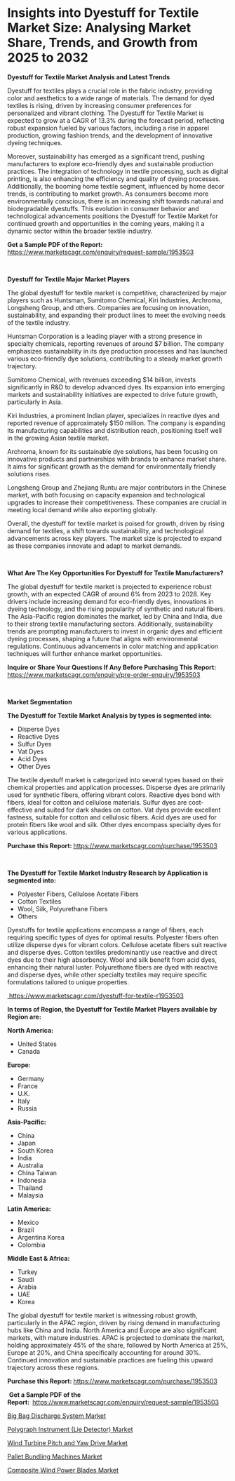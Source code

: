 <p><h1>Insights into Dyestuff for Textile Market Size: Analysing Market Share, Trends, and Growth from 2025 to 2032</h1></p><p><strong>Dyestuff for Textile Market Analysis and Latest Trends</strong></p>
<p><p>Dyestuff for textiles plays a crucial role in the fabric industry, providing color and aesthetics to a wide range of materials. The demand for dyed textiles is rising, driven by increasing consumer preferences for personalized and vibrant clothing. The Dyestuff for Textile Market is expected to grow at a CAGR of 13.3% during the forecast period, reflecting robust expansion fueled by various factors, including a rise in apparel production, growing fashion trends, and the development of innovative dyeing techniques.</p><p>Moreover, sustainability has emerged as a significant trend, pushing manufacturers to explore eco-friendly dyes and sustainable production practices. The integration of technology in textile processing, such as digital printing, is also enhancing the efficiency and quality of dyeing processes. Additionally, the booming home textile segment, influenced by home decor trends, is contributing to market growth. As consumers become more environmentally conscious, there is an increasing shift towards natural and biodegradable dyestuffs. This evolution in consumer behavior and technological advancements positions the Dyestuff for Textile Market for continued growth and opportunities in the coming years, making it a dynamic sector within the broader textile industry.</p></p>
<p><strong>Get a Sample PDF of the Report:&nbsp;</strong> <a href="https://www.marketscagr.com/enquiry/request-sample/1953503?utm_campaign=3495&utm_medium=2&utm_source=Github&utm_content=ia&utm_term=02042025&utm_id=dyestuff-for-textile">https://www.marketscagr.com/enquiry/request-sample/1953503</a></p>
<p>&nbsp;</p>
<p><strong>Dyestuff for Textile Major Market Players</strong></p>
<p><p>The global dyestuff for textile market is competitive, characterized by major players such as Huntsman, Sumitomo Chemical, Kiri Industries, Archroma, Longsheng Group, and others. Companies are focusing on innovation, sustainability, and expanding their product lines to meet the evolving needs of the textile industry.</p><p>Huntsman Corporation is a leading player with a strong presence in specialty chemicals, reporting revenues of around $7 billion. The company emphasizes sustainability in its dye production processes and has launched various eco-friendly dye solutions, contributing to a steady market growth trajectory.</p><p>Sumitomo Chemical, with revenues exceeding $14 billion, invests significantly in R&D to develop advanced dyes. Its expansion into emerging markets and sustainability initiatives are expected to drive future growth, particularly in Asia.</p><p>Kiri Industries, a prominent Indian player, specializes in reactive dyes and reported revenue of approximately $150 million. The company is expanding its manufacturing capabilities and distribution reach, positioning itself well in the growing Asian textile market.</p><p>Archroma, known for its sustainable dye solutions, has been focusing on innovative products and partnerships with brands to enhance market share. It aims for significant growth as the demand for environmentally friendly solutions rises.</p><p>Longsheng Group and Zhejiang Runtu are major contributors in the Chinese market, with both focusing on capacity expansion and technological upgrades to increase their competitiveness. These companies are crucial in meeting local demand while also exporting globally.</p><p>Overall, the dyestuff for textile market is poised for growth, driven by rising demand for textiles, a shift towards sustainability, and technological advancements across key players. The market size is projected to expand as these companies innovate and adapt to market demands.</p></p>
<p>&nbsp;</p>
<p><strong>What Are The Key Opportunities For Dyestuff for Textile Manufacturers?</strong></p>
<p><p>The global dyestuff for textile market is projected to experience robust growth, with an expected CAGR of around 6% from 2023 to 2028. Key drivers include increasing demand for eco-friendly dyes, innovations in dyeing technology, and the rising popularity of synthetic and natural fibers. The Asia-Pacific region dominates the market, led by China and India, due to their strong textile manufacturing sectors. Additionally, sustainability trends are prompting manufacturers to invest in organic dyes and efficient dyeing processes, shaping a future that aligns with environmental regulations. Continuous advancements in color matching and application techniques will further enhance market opportunities.</p></p>
<p><strong>Inquire or Share Your Questions If Any Before Purchasing This Report:</strong> <a href="https://www.marketscagr.com/enquiry/pre-order-enquiry/1953503?utm_campaign=3495&utm_medium=2&utm_source=Github&utm_content=ia&utm_term=02042025&utm_id=dyestuff-for-textile">https://www.marketscagr.com/enquiry/pre-order-enquiry/1953503</a></p>
<p>&nbsp;</p>
<p><strong>Market Segmentation</strong></p>
<p><strong>The Dyestuff for Textile Market Analysis by types is segmented into:</strong></p>
<p><ul><li>Disperse Dyes</li><li>Reactive Dyes</li><li>Sulfur Dyes</li><li>Vat Dyes</li><li>Acid Dyes</li><li>Other Dyes</li></ul></p>
<p><p>The textile dyestuff market is categorized into several types based on their chemical properties and application processes. Disperse dyes are primarily used for synthetic fibers, offering vibrant colors. Reactive dyes bond with fibers, ideal for cotton and cellulose materials. Sulfur dyes are cost-effective and suited for dark shades on cotton. Vat dyes provide excellent fastness, suitable for cotton and cellulosic fibers. Acid dyes are used for protein fibers like wool and silk. Other dyes encompass specialty dyes for various applications.</p></p>
<p><strong>Purchase this Report:&nbsp;</strong><a href="https://www.marketscagr.com/purchase/1953503?utm_campaign=3495&utm_medium=2&utm_source=Github&utm_content=ia&utm_term=02042025&utm_id=dyestuff-for-textile">https://www.marketscagr.com/purchase/1953503</a></p>
<p>&nbsp;</p>
<p><strong>The Dyestuff for Textile Market Industry Research by Application is segmented into:</strong></p>
<p><ul><li>Polyester Fibers, Cellulose Acetate Fibers</li><li>Cotton Textiles</li><li>Wool, Silk, Polyurethane Fibers</li><li>Others</li></ul></p>
<p><p>Dyestuffs for textile applications encompass a range of fibers, each requiring specific types of dyes for optimal results. Polyester fibers often utilize disperse dyes for vibrant colors. Cellulose acetate fibers suit reactive and disperse dyes. Cotton textiles predominantly use reactive and direct dyes due to their high absorbency. Wool and silk benefit from acid dyes, enhancing their natural luster. Polyurethane fibers are dyed with reactive and disperse dyes, while other specialty textiles may require specific formulations tailored to unique properties.</p></p>
<p><a href="https://www.marketscagr.com/dyestuff-for-textile-r1953503?utm_campaign=3495&utm_medium=2&utm_source=Github&utm_content=ia&utm_term=02042025&utm_id=dyestuff-for-textile">&nbsp;https://www.marketscagr.com/dyestuff-for-textile-r1953503</a></p>
<p><strong>In terms of Region, the Dyestuff for Textile Market Players available by Region are:</strong></p>
<p>
    <p> <strong> North America: </strong>
        <ul>
            <li>United States</li>
            <li>Canada</li>
        </ul>
        </p> 
    <p> <strong> Europe: </strong>
        <ul>
            <li>Germany</li>
            <li>France</li>
            <li>U.K.</li>
            <li>Italy</li>
            <li>Russia</li>
        </ul>
        </p> 
    <p> <strong> Asia-Pacific: </strong>
        <ul>
            <li>China</li>
            <li>Japan</li>
            <li>South Korea</li>
            <li>India</li>
            <li>Australia</li>
            <li>China Taiwan</li>
            <li>Indonesia</li>
            <li>Thailand</li>
            <li>Malaysia</li>
        </ul>
        </p> 
    <p> <strong> Latin America: </strong>
        <ul>
            <li>Mexico</li>
            <li>Brazil</li>
            <li>Argentina Korea</li>
            <li>Colombia</li>
        </ul>
        </p> 
    <p> <strong> Middle East & Africa: </strong>
        <ul>
            <li>Turkey</li>
            <li>Saudi</li>
            <li>Arabia</li>
            <li>UAE</li>
            <li>Korea</li>
        </ul>
    </p>
    </p>
<p><p>The global dyestuff for textile market is witnessing robust growth, particularly in the APAC region, driven by rising demand in manufacturing hubs like China and India. North America and Europe are also significant markets, with mature industries. APAC is projected to dominate the market, holding approximately 45% of the share, followed by North America at 25%, Europe at 20%, and China specifically accounting for around 30%. Continued innovation and sustainable practices are fueling this upward trajectory across these regions.</p></p>
<p><strong>Purchase this Report: </strong><a href="https://www.marketscagr.com/purchase/1953503?utm_campaign=3495&utm_medium=2&utm_source=Github&utm_content=ia&utm_term=02042025&utm_id=dyestuff-for-textile">https://www.marketscagr.com/purchase/1953503</a></p>
<p>&nbsp;<strong>Get a Sample PDF of the Report:&nbsp;&nbsp;</strong><a href="https://www.marketscagr.com/enquiry/request-sample/1953503?utm_campaign=3495&utm_medium=2&utm_source=Github&utm_content=ia&utm_term=02042025&utm_id=dyestuff-for-textile">https://www.marketscagr.com/enquiry/request-sample/1953503</a></p>
<p><strong></strong></p>
<p><p><a href="https://www.linkedin.com/pulse/big-bag-discharge-system-market-size-expected-grow-52-cagr-2025-2032-xhrqe?utm_campaign=3495&utm_medium=2&utm_source=Github&utm_content=ia&utm_term=02042025&utm_id=dyestuff-for-textile">Big Bag Discharge System Market</a></p><p><a href="https://www.linkedin.com/pulse/key-trends-driving-polygraph-instrument-lie-detector-market-q6mee?utm_campaign=3495&utm_medium=2&utm_source=Github&utm_content=ia&utm_term=02042025&utm_id=dyestuff-for-textile">Polygraph Instrument (Lie Detector) Market</a></p><p><a href="https://www.linkedin.com/pulse/aligning-strategies-wind-turbine-pitch-yaw-drive-market-insights-g4gqe?utm_campaign=3495&utm_medium=2&utm_source=Github&utm_content=ia&utm_term=02042025&utm_id=dyestuff-for-textile">Wind Turbine Pitch and Yaw Drive Market</a></p><p><a href="https://www.linkedin.com/pulse/pallet-bundling-machines-market-study-examiningthe-industrys-wy72e?utm_campaign=3495&utm_medium=2&utm_source=Github&utm_content=ia&utm_term=02042025&utm_id=dyestuff-for-textile">Pallet Bundling Machines Market</a></p><p><a href="https://www.linkedin.com/pulse/composite-wind-power-blades-market-forecast-global-trends-analysis-jpwfe?utm_campaign=3495&utm_medium=2&utm_source=Github&utm_content=ia&utm_term=02042025&utm_id=dyestuff-for-textile">Composite Wind Power Blades Market</a></p></p>